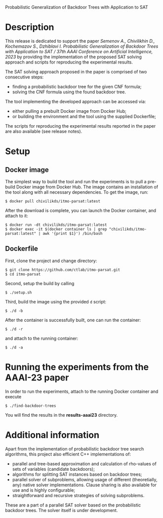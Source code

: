 Probabilistic Generalization of Backdoor Trees with Application to SAT

# Description

This release is dedicated to support the paper <i>Semenov A., Chivilikhin D., Kochemazov S., Dzhiblavi I. Probabilistic Generalization of Backdoor Trees with Application to SAT / 37th AAAI Conference on Artificial Intelligence, 2023</i> by providing the implementation of the proposed SAT solving approach and scripts for reproducing the 
experimental results.

The SAT solving approach proposed in the paper is comprised of two consecutive steps:
* finding a probabilistic backdoor tree for the given CNF formula;
* solving the CNF formula using the found backdoor tree.

The tool implementing the developed approach can be accessed via:
* either pulling a prebuilt Docker image from Docker Hub;
* or building the environment and the tool using the supplied Dockerfile;

The scripts for reproducing the experimental results reported in the paper are also available (see release notes).

# Setup

## Docker image

The simplest way to build the tool and run the experiments is to pull a pre-build Docker image from Docker Hub.
The image contains an installation of the tool along with all necessary dependencies.
To get the image, run:

```console
$ docker pull chivilikds/itmo-parsat:latest
```

After the download is complete, you can launch the Docker container, and attach to it:
```console 
$ docker run -dt chivilikds/itmo-parsat:latest
$ docker exec -it $(docker container ls | grep "chivilikds/itmo-parsat:latest" | awk '{print $1}') /bin/bash
```

## Dockerfile

First, clone the project and change directory:
```console
$ git clone https://github.com/ctlab/itmo-parsat.git
$ cd itmo-parsat
```

Second, setup the build by calling
```console
$ ./setup.sh
```

Third, build the image using the provided `d` script:
```console
$ ./d -b
```

After the container is successfully built, one can run the container:
```console
$ ./d -r
```
and attach to the running container:
```console
$ ./d -a
```

# Running the experiments from the AAAI-23 paper

In order to run the experiments, attach to the running Docker container and execute

```console
$ ./find-backdoor-trees
```

You will find the results in the <b>results-aaai23</b> directory.

# Additional information

Apart from the implementation of probabilistic backdoor tree search algorithms, this project also efficient C++ implementations of:
* parallel and tree-based approximation and calculation of rho-values of sets of variables (candidate backdoors);
* algorithms for splitting SAT instances based on backdoor trees;
* parallel solver of subproblems, allowing usage of different (theoretially, any) native
  solver implementations. Clause sharing is also available for use and is highly configurable;
* straightforward and recursive strategies of solving subproblems.

These are a part of a parallel SAT solver based on the probabilistic backdoor trees. 
The solver itself is under development.
